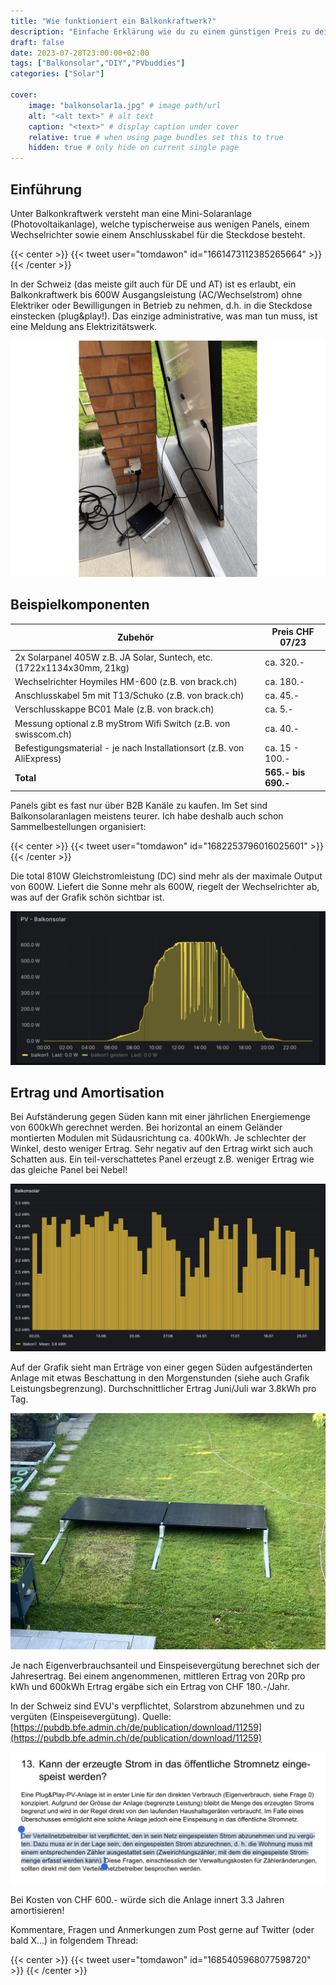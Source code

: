 ```yaml
---
title: "Wie funktioniert ein Balkonkraftwerk?"
description: "Einfache Erklärung wie du zu einem günstigen Preis zu deinem Balkonkraftwerk kommst!"
draft: false
date: 2023-07-28T23:00:00+02:00
tags: ["Balkonsolar","DIY","PVbuddies"]
categories: ["Solar"]

cover:
    image: "balkonsolar1a.jpg" # image path/url
    alt: "<alt text>" # alt text
    caption: "<text>" # display caption under cover
    relative: true # when using page bundles set this to true
    hidden: true # only hide on current single page
---
```

## Einführung

Unter Balkonkraftwerk versteht man eine Mini-Solaranlage (Photovoltaikanlage), welche typischerweise aus wenigen Panels, einem Wechselrichter sowie einem Anschlusskabel für die Steckdose besteht.

{{< center >}}
{{< tweet user="tomdawon" id="1661473112385265664" >}}
{{< /center >}} 

In der Schweiz (das meiste gilt auch für DE und AT) ist es erlaubt, ein Balkonkraftwerk bis 600W Ausgangsleistung (AC/Wechselstrom) ohne Elektriker oder Bewilligungen in Betrieb zu nehmen, d.h. in die Steckdose einstecken (plug&play!). Das einzige administrative, was man tun muss, ist eine Meldung ans Elektrizitätswerk.

![Balkonsolar: Plug & Play](balkonsolar1a.jpg)

## Beispielkomponenten

| Zubehör                                                                | Preis CHF 07/23   |
| ---------------------------------------------------------------------- | ----------------- |
| 2x Solarpanel 405W z.B. JA Solar, Suntech, etc. (1722x1134x30mm, 21kg) | ca. 320.-         |
| Wechselrichter Hoymiles HM-600 (z.B. von brack.ch)                     | ca. 180.-         |
| Anschlusskabel 5m mit T13/Schuko (z.B. von brack.ch)                   | ca. 45.-          |
| Verschlusskappe BC01 Male (z.B. von brack.ch)                          | ca. 5.-           |
| Messung optional z.B myStrom Wifi Switch (z.B. von swisscom.ch)        | ca. 40.-          |
| Befestigungsmaterial - je nach Installationsort (z.B. von AliExpress)  | ca. 15 - 100.-    |
| **Total**                                                              | **565.- bis 690.-** | 

Panels gibt es fast nur über B2B Kanäle zu kaufen. Im Set sind Balkonsolaranlagen meistens teurer. Ich habe deshalb auch schon Sammelbestellungen organisiert:

{{< center >}}
{{< tweet user="tomdawon" id="1682253796016025601" >}}
{{< /center >}} 

Die total 810W Gleichstromleistung (DC) sind mehr als der maximale Output von 600W. Liefert die Sonne mehr als 600W, riegelt der Wechselrichter ab, was auf der Grafik schön sichtbar ist.

![Hoymiles HM-600 Leistungsbegrenzung bei 600W](balkonsolar2.jpg)

## Ertrag und Amortisation

Bei Aufständerung gegen Süden kann mit einer jährlichen Energiemenge von 600kWh gerechnet werden. Bei horizontal an einem Geländer montierten Modulen mit Südausrichtung ca. 400kWh. Je schlechter der Winkel, desto weniger Ertrag. Sehr negativ auf den Ertrag wirkt sich auch Schatten aus. Ein teil-verschattetes Panel erzeugt z.B. weniger Ertrag wie das gleiche Panel bei Nebel!

![Balkonsolarerträge über 60 Tage](balkonsolar3.png)

Auf der Grafik sieht man Erträge von einer gegen Süden aufgeständerten Anlage mit etwas Beschattung in den Morgenstunden (siehe auch Grafik Leistungsbegrenzung). Durchschnittlicher Ertrag Juni/Juli war 3.8kWh pro Tag.

![Gegen Süden aufgeständerte Panels](balkonsolar4.jpg)

Je nach Eigenverbrauchsanteil und Einspeisevergütung berechnet sich der Jahresertrag. Bei einem angenommenen, mittleren Ertrag von 20Rp pro kWh und 600kWh Ertrag ergäbe sich ein Ertrag von CHF 180.-/Jahr.

In der Schweiz sind EVU's verpflichtet, Solarstrom abzunehmen und zu vergüten (Einspeisevergütung). Quelle: [https://pubdb.bfe.admin.ch/de/publication/download/11259](https://pubdb.bfe.admin.ch/de/publication/download/11259)

![Verpflichtung der EVUs Solarstrom abzunehmen und zu vergüten](balkonsolar5.jpg)

Bei Kosten von CHF 600.- würde sich die Anlage innert 3.3 Jahren amortisieren!

Kommentare, Fragen und Anmerkungen zum Post gerne auf Twitter (oder bald X...) in folgendem Thread:

{{< center >}}
{{< tweet user="tomdawon" id="1685405968077598720" >}}
{{< /center >}} 

